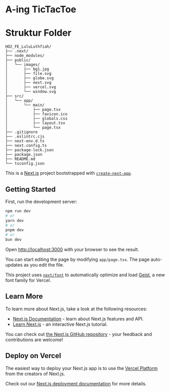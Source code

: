 # A-ing TicTacToe

# Struktur Folder
```
HO2_FE_LuluLuthfiah/
├── .next/
├── node_modules/
├── public/
│   └── images/
│       ├── bg1.jpg
│       ├── file.svg
│       ├── globe.svg
│       ├── next.svg
│       ├── vercel.svg
│       └── window.svg
├── src/
│   └── app/
│       └── main/
│           ├── page.tsx
│           ├── favicon.ico
│           ├── globals.css
│           ├── layout.tsx
│           └── page.tsx
├── .gitignore
├── .eslintrc.cjs
├── next-env.d.ts
├── next.config.ts
├── package-lock.json
├── package.json
├── README.md
└── tsconfig.json
```

This is a [Next.js](https://nextjs.org) project bootstrapped with [`create-next-app`](https://nextjs.org/docs/app/api-reference/cli/create-next-app).

## Getting Started

First, run the development server:

```bash
npm run dev
# or
yarn dev
# or
pnpm dev
# or
bun dev
```

Open [http://localhost:3000](http://localhost:3000) with your browser to see the result.

You can start editing the page by modifying `app/page.tsx`. The page auto-updates as you edit the file.

This project uses [`next/font`](https://nextjs.org/docs/app/building-your-application/optimizing/fonts) to automatically optimize and load [Geist](https://vercel.com/font), a new font family for Vercel.

## Learn More

To learn more about Next.js, take a look at the following resources:

- [Next.js Documentation](https://nextjs.org/docs) - learn about Next.js features and API.
- [Learn Next.js](https://nextjs.org/learn) - an interactive Next.js tutorial.

You can check out [the Next.js GitHub repository](https://github.com/vercel/next.js) - your feedback and contributions are welcome!

## Deploy on Vercel

The easiest way to deploy your Next.js app is to use the [Vercel Platform](https://vercel.com/new?utm_medium=default-template&filter=next.js&utm_source=create-next-app&utm_campaign=create-next-app-readme) from the creators of Next.js.

Check out our [Next.js deployment documentation](https://nextjs.org/docs/app/building-your-application/deploying) for more details.
